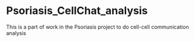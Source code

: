 # Psoriasis_CellChat_analysis
This is a part of work in the Psoriasis project to do cell-cell communication analysis
